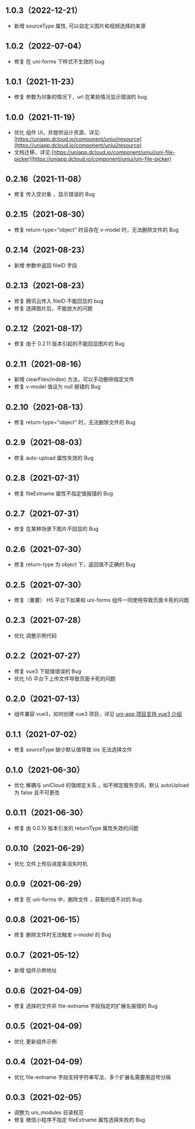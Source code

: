 ## 1.0.3（2022-12-21）

- 新增 sourceType 属性, 可以自定义图片和视频选择的来源

## 1.0.2（2022-07-04）

- 修复 在 uni-forms 下样式不生效的 bug

## 1.0.1（2021-11-23）

- 修复 参数为对象的情况下，url 在某些情况显示错误的 bug

## 1.0.0（2021-11-19）

- 优化 组件 UI，并提供设计资源，详见:[https://uniapp.dcloud.io/component/uniui/resource](https://uniapp.dcloud.io/component/uniui/resource)
- 文档迁移，详见:[https://uniapp.dcloud.io/component/uniui/uni-file-picker](https://uniapp.dcloud.io/component/uniui/uni-file-picker)

## 0.2.16（2021-11-08）

- 修复 传入空对象 ，显示错误的 Bug

## 0.2.15（2021-08-30）

- 修复 return-type="object" 时且存在 v-model 时，无法删除文件的 Bug

## 0.2.14（2021-08-23）

- 新增 参数中返回 fileID 字段

## 0.2.13（2021-08-23）

- 修复 腾讯云传入 fileID 不能回显的 bug
- 修复 选择图片后，不能放大的问题

## 0.2.12（2021-08-17）

- 修复 由于 0.2.11 版本引起的不能回显图片的 Bug

## 0.2.11（2021-08-16）

- 新增 clearFiles(index) 方法，可以手动删除指定文件
- 修复 v-model 值设为 null 报错的 Bug

## 0.2.10（2021-08-13）

- 修复 return-type="object" 时，无法删除文件的 Bug

## 0.2.9（2021-08-03）

- 修复 auto-upload 属性失效的 Bug

## 0.2.8（2021-07-31）

- 修复 fileExtname 属性不指定值报错的 Bug

## 0.2.7（2021-07-31）

- 修复 在某种场景下图片不回显的 Bug

## 0.2.6（2021-07-30）

- 修复 return-type 为 object 下，返回值不正确的 Bug

## 0.2.5（2021-07-30）

- 修复（重要） H5 平台下如果和 uni-forms 组件一同使用导致页面卡死的问题

## 0.2.3（2021-07-28）

- 优化 调整示例代码

## 0.2.2（2021-07-27）

- 修复 vue3 下赋值错误的 Bug
- 优化 h5 平台下上传文件导致页面卡死的问题

## 0.2.0（2021-07-13）

- 组件兼容 vue3，如何创建 vue3 项目，详见 [uni-app 项目支持 vue3 介绍](https://ask.dcloud.net.cn/article/37834)

## 0.1.1（2021-07-02）

- 修复 sourceType 缺少默认值导致 ios 无法选择文件

## 0.1.0（2021-06-30）

- 优化 解耦与 uniCloud 的强绑定关系 ，如不绑定服务空间，默认 autoUpload 为 false 且不可更改

## 0.0.11（2021-06-30）

- 修复 由 0.0.10 版本引发的 returnType 属性失效的问题

## 0.0.10（2021-06-29）

- 优化 文件上传后进度条消失时机

## 0.0.9（2021-06-29）

- 修复 在 uni-forms 中，删除文件 ，获取的值不对的 Bug

## 0.0.8（2021-06-15）

- 修复 删除文件时无法触发 v-model 的 Bug

## 0.0.7（2021-05-12）

- 新增 组件示例地址

## 0.0.6（2021-04-09）

- 修复 选择的文件非 file-extname 字段指定的扩展名报错的 Bug

## 0.0.5（2021-04-09）

- 优化 更新组件示例

## 0.0.4（2021-04-09）

- 优化 file-extname 字段支持字符串写法，多个扩展名需要用逗号分隔

## 0.0.3（2021-02-05）

- 调整为 uni_modules 目录规范
- 修复 微信小程序不指定 fileExtname 属性选择失败的 Bug

